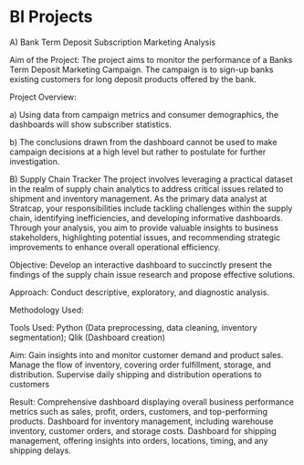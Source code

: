 # BI Projects

A) Bank Term Deposit Subscription Marketing Analysis

Aim of the Project: The project aims to monitor the performance of a Banks Term Deposit Marketing Campaign. The campaign is to sign-up banks existing customers for long deposit products offered by the bank.

Project Overview:

a) Using data from campaign metrics and consumer demographics, the dashboards will show subscriber statistics.

b) The conclusions drawn from the dashboard cannot be used to make campaign decisions at a high level but rather to postulate for further investigation.

B) Supply Chain Tracker
The project involves leveraging a practical dataset in the realm of supply chain analytics to address critical issues related to shipment and inventory management. As the primary data analyst
at Stratcap, your responsibilities include tackling challenges within the supply chain, identifying inefficiencies, and developing informative dashboards. Through your analysis, you aim to
provide valuable insights to business stakeholders, highlighting potential issues, and recommending strategic improvements to enhance overall operational efficiency.

Objective: Develop an interactive dashboard to succinctly present the findings of the supply chain issue research and propose effective solutions.

Approach: Conduct descriptive, exploratory, and diagnostic analysis.

Methodology Used:

Tools Used: Python (Data preprocessing, data cleaning, inventory segmentation); Qlik (Dashboard creation)

Aim: Gain insights into and monitor customer demand and product sales. Manage the flow of inventory, covering order fulfillment, storage, and distribution. Supervise daily shipping and
distribution operations to customers

Result: Comprehensive dashboard displaying overall business performance metrics such as sales, profit, orders, customers, and top-performing products. Dashboard for inventory
management, including warehouse inventory, customer orders, and storage costs. Dashboard for shipping management, offering insights into orders, locations, timing, and any shipping
delays.
